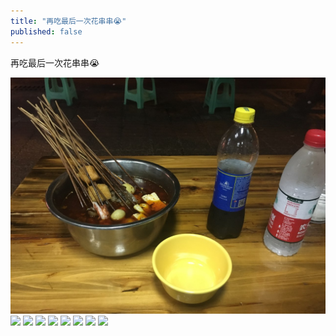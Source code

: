 ```yaml
---
title: "再吃最后一次花串串😭"
published: false
---
```

再吃最后一次花串串😭

![](./1.jpg)
![](./2.jpg)
![](./3.jpg)
![](./4.jpg)
![](./5.jpg)
![](./6.jpg)
![](./7.jpg)
![](./8.jpg)
![](./9.jpg)
